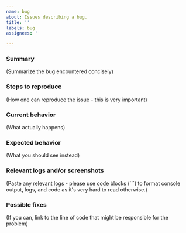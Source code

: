 ```yaml
---
name: bug
about: Issues describing a bug.
title: ''
labels: bug
assignees: ''

---
```


### Summary

(Summarize the bug encountered concisely)

### Steps to reproduce

(How one can reproduce the issue - this is very important)

### Current behavior

(What actually happens)


### Expected behavior

(What you should see instead)


### Relevant logs and/or screenshots

(Paste any relevant logs - please use code blocks (```) to format console output,
logs, and code as it's very hard to read otherwise.)


### Possible fixes

(If you can, link to the line of code that might be responsible for the problem)
